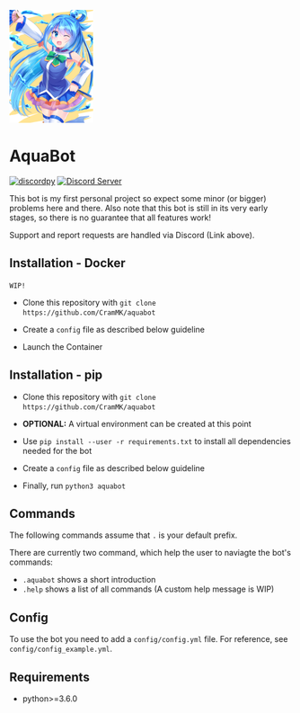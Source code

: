 ![Avatar](img/avatar.png)

AquaBot
=======

[![discordpy](https://img.shields.io/badge/discordpy-Core-blue)](https://github.com/Rapptz/discord.py)
[![Discord Server](https://img.shields.io/badge/Support-Discord%20Server-blue.svg)](https://discordapp.com/invite/HbYfyJT)

This bot is my first personal project so expect some minor (or bigger) problems
here and there.
Also note that this bot is still in its very early stages, so there is no
guarantee that all features work!

Support and report requests are handled via Discord (Link above).

Installation - Docker
---------------------

`WIP!`

+ Clone this repository with `git clone https://github.com/CramMK/aquabot`

+ Create a `config` file as described below
guideline

+ Launch the Container

Installation - pip
------------------

+ Clone this repository with `git clone https://github.com/CramMK/aquabot`

+ **OPTIONAL:** A virtual environment can be created at this point

+ Use `pip install --user -r requirements.txt` to install all dependencies
needed for the bot

+ Create a `config` file as described below
guideline

+ Finally, run `python3 aquabot`

Commands
------

The following commands assume that `.` is your default prefix.

There are currently two command, which help the user to naviagte the bot's
commands:

+ `.aquabot` shows a short introduction
+ `.help` shows a list of all commands (A custom help message is WIP)

Config
------

To use the bot you need to add a `config/config.yml` file. For reference, see
`config/config_example.yml`.

Requirements
------------

+ python>=3.6.0
